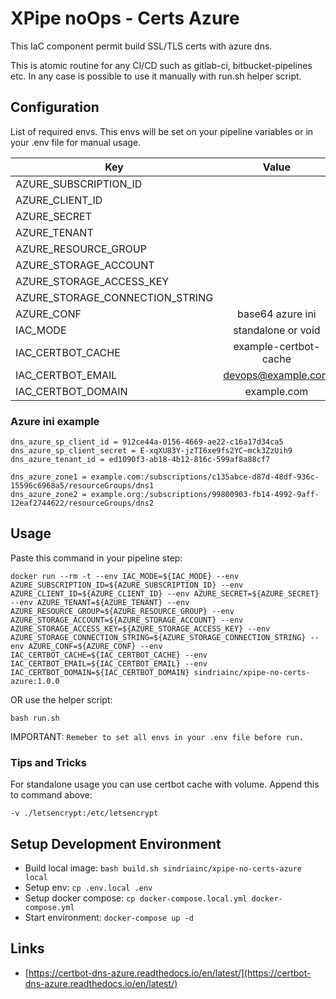 # XPipe noOps - Certs Azure

This IaC component permit build SSL/TLS certs with azure dns.

This is atomic routine for any CI/CD such as gitlab-ci, bitbucket-pipelines etc.
In any case is possible to use it manually with run.sh helper script.

## Configuration

List of required envs. This envs will be set on your pipeline variables or in your .env file for manual usage.

| Key                                | Value                         |
| -----------------------------------|:-----------------------------:|
| AZURE_SUBSCRIPTION_ID              | <SubscriptionID>              |
| AZURE_CLIENT_ID                    | <ApplicationId>               |
| AZURE_SECRET                       | <Password>                    |
| AZURE_TENANT                       | <TenantID>                    |
| AZURE_RESOURCE_GROUP               | <ResourceGroupName>           |
| AZURE_STORAGE_ACCOUNT              | <StorageAccountName>          |
| AZURE_STORAGE_ACCESS_KEY           | <value>                       |
| AZURE_STORAGE_CONNECTION_STRING    | <value>                       |
| AZURE_CONF                         | base64 azure ini              |
| IAC_MODE                           | standalone or void            |
| IAC_CERTBOT_CACHE                  | example-certbot-cache         |
| IAC_CERTBOT_EMAIL                  | devops@example.com            |
| IAC_CERTBOT_DOMAIN                 | example.com                   |

### Azure ini example

```
dns_azure_sp_client_id = 912ce44a-0156-4669-ae22-c16a17d34ca5
dns_azure_sp_client_secret = E-xqXU83Y-jzTI6xe9fs2YC~mck3ZzUih9
dns_azure_tenant_id = ed1090f3-ab18-4b12-816c-599af8a88cf7

dns_azure_zone1 = example.com:/subscriptions/c135abce-d87d-48df-936c-15596c6968a5/resourceGroups/dns1
dns_azure_zone2 = example.org:/subscriptions/99800903-fb14-4992-9aff-12eaf2744622/resourceGroups/dns2
```

## Usage

Paste this command in your pipeline step:

`docker run --rm -t --env IAC_MODE=${IAC_MODE} --env AZURE_SUBSCRIPTION_ID=${AZURE_SUBSCRIPTION_ID} --env AZURE_CLIENT_ID=${AZURE_CLIENT_ID} --env AZURE_SECRET=${AZURE_SECRET} --env AZURE_TENANT=${AZURE_TENANT} --env AZURE_RESOURCE_GROUP=${AZURE_RESOURCE_GROUP} --env AZURE_STORAGE_ACCOUNT=${AZURE_STORAGE_ACCOUNT} --env AZURE_STORAGE_ACCESS_KEY=${AZURE_STORAGE_ACCESS_KEY} --env AZURE_STORAGE_CONNECTION_STRING=${AZURE_STORAGE_CONNECTION_STRING} --env AZURE_CONF=${AZURE_CONF} --env IAC_CERTBOT_CACHE=${IAC_CERTBOT_CACHE} --env IAC_CERTBOT_EMAIL=${IAC_CERTBOT_EMAIL} --env IAC_CERTBOT_DOMAIN=${IAC_CERTBOT_DOMAIN} sindriainc/xpipe-no-certs-azure:1.0.0`

OR use the helper script:

`bash run.sh`

IMPORTANT: `Remeber to set all envs in your .env file before run.`

### Tips and Tricks

For standalone usage you can use certbot cache with volume. Append this to command above:

`-v ./letsencrypt:/etc/letsencrypt`


## Setup Development Environment

- Build local image: `bash build.sh sindriainc/xpipe-no-certs-azure local`
- Setup env: `cp .env.local .env`
- Setup docker compose: `cp docker-compose.local.yml docker-compose.yml`
- Start environment: `docker-compose up -d`

## Links

- [https://certbot-dns-azure.readthedocs.io/en/latest/](https://certbot-dns-azure.readthedocs.io/en/latest/)